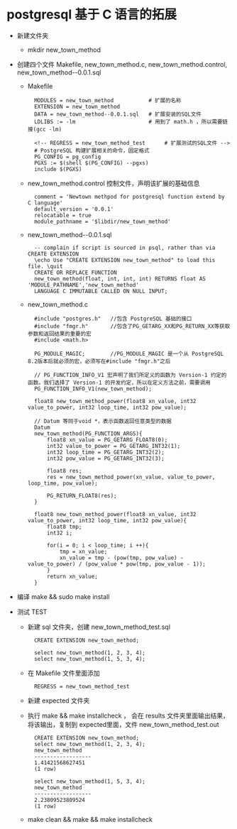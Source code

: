# postgresql 基于 C 语言的拓展

* 新建文件夹
    * mkdir new_town_method

* 创建四个文件 Makefile, new_town_method.c, new_town_method.control, new_town_method--0.0.1.sql

    * Makefile

            MODULES = new_town_method		    # 扩展的名称
            EXTENSION =	new_town_method
            DATA = new_town_method--0.0.1.sql   # 扩展安装的SQL文件
            LDLIBS := -lm                       # 用到了 math.h ，所以需要链接(gcc -lm)

            <!-- REGRESS = new_town_method_test      # 扩展测试的SQL文件 -->
            # PostgreSQL 构建扩展相关的命令，固定格式
            PG_CONFIG = pg_config
            PGXS := $(shell $(PG_CONFIG) --pgxs)
            include $(PGXS)

    * new_town_method.control 控制文件，声明该扩展的基础信息

            comment = 'Newtown methpod for postgresql function extend by C language'
            default_version = '0.0.1'
            relocatable = true
            module_pathname = '$libdir/new_town_method'
    * new_town_method--0.0.1.sql

            -- complain if script is sourced in psql, rather than via CREATE EXTENSION
            \echo Use "CREATE EXTENSION new_town_method" to load this file. \quit
            CREATE OR REPLACE FUNCTION
            new_town_method(float, int, int, int) RETURNS float AS 'MODULE_PATHNAME','new_town_method'
            LANGUAGE C IMMUTABLE CALLED ON NULL INPUT;
    
    * new_town_method.c

            #include "postgres.h"   //包含 PostgreSQL 基础的接口
            #include "fmgr.h"       //包含了PG_GETARG_XX和PG_RETURN_XX等获取参数和返回结果的重要的宏
            #include <math.h>

            PG_MODULE_MAGIC;        //PG_MODULE_MAGIC 是一个从 PostgreSQL 8.2版本后就必须的宏，必须写在#include "fmgr.h"之后

            // PG_FUNCTION_INFO_V1 宏声明了我们所定义的函数为 Version-1 约定的函数。我们选择了 Version-1 的开发约定，所以在定义方法之前，需要调用
            PG_FUNCTION_INFO_V1(new_town_method);

            float8 new_town_method_power(float8 xn_value, int32 value_to_power, int32 loop_time, int32 pow_value);

            // Datum 等同于void *，表示函数返回任意类型的数据
            Datum
            new_town_method(PG_FUNCTION_ARGS){
                float8 xn_value = PG_GETARG_FLOAT8(0);
                int32 value_to_power = PG_GETARG_INT32(1);
                int32 loop_time = PG_GETARG_INT32(2);
                int32 pow_value = PG_GETARG_INT32(3);

                float8 res;
                res = new_town_method_power(xn_value, value_to_power, loop_time, pow_value);

                PG_RETURN_FLOAT8(res);
            }

            float8 new_town_method_power(float8 xn_value, int32 value_to_power, int32 loop_time, int32 pow_value){
                float8 tmp;
                int32 i;

                for(i = 0; i < loop_time; i ++){
                    tmp = xn_value;
                    xn_value = tmp - (pow(tmp, pow_value) - value_to_power) / (pow_value * pow(tmp, pow_value - 1));
                }
                return xn_value;
            }
* 编译 make && sudo make install

* 测试 TEST
    * 新建 sql 文件夹，创建 new_town_method_test.sql

            CREATE EXTENSION new_town_method;

            select new_town_method(1, 2, 3, 4);
            select new_town_method(1, 5, 3, 4);
    * 在 Makefile 文件里面添加

            REGRESS = new_town_method_test
    * 新建 expected 文件夹
    * 执行 make && make installcheck ， 会在 results 文件夹里面输出结果，将该输出，复制到 expected里面，文件 new_town_method_test.out

            CREATE EXTENSION new_town_method;
            select new_town_method(1, 2, 3, 4);
            new_town_method  
            ------------------
            1.41421568627451
            (1 row)

            select new_town_method(1, 5, 3, 4);
            new_town_method  
            ------------------
            2.23809523809524
            (1 row)

    * make clean && make && make installcheck